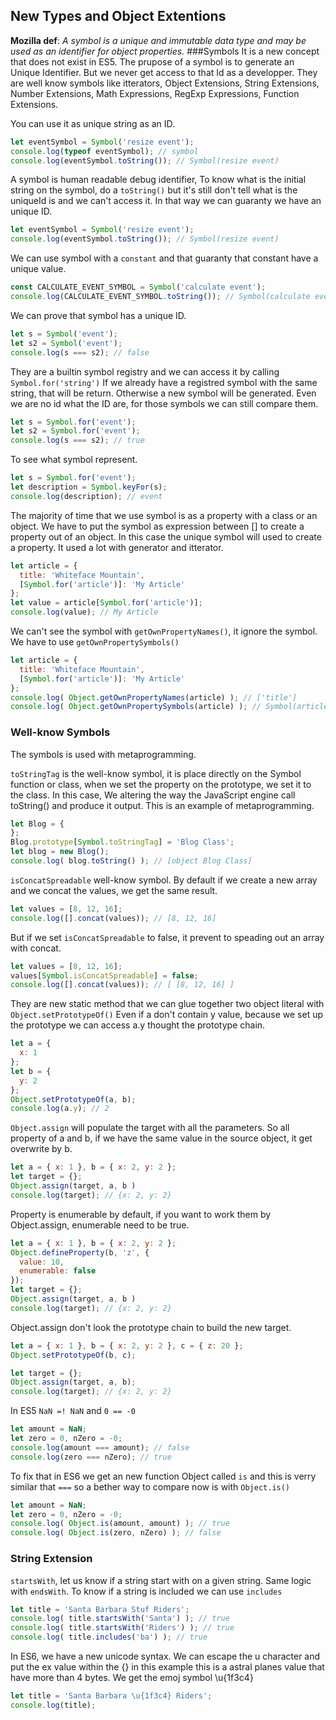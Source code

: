 ## New Types and Object Extentions
<b>Mozilla def</b>:
<i>A symbol is a unique and immutable data type and may be used as an identifier for object properties.</i>
###Symbols
It is a new concept that does not exist in ES5. The prupose of a symbol is to generate an Unique Identifier. But we never get access to that Id as a developper. They are well know symbols like itterators, Object Extensions, String Extensions, Number Extensions,  Math Expressions, RegExp Expressions, Function Extensions.

You can use it as unique string as an ID.

```js
let eventSymbol = Symbol('resize event');
console.log(typeof eventSymbol); // symbol
console.log(eventSymbol.toString()); // Symbol(resize event)
```
A symbol is human readable debug identifier, To know what is the initial string on the symbol, do a `toString()` but it's still don't tell what is the uniqueId is and we can't access it. In that way we can guaranty we have an unique ID.
```js
let eventSymbol = Symbol('resize event');
console.log(eventSymbol.toString()); // Symbol(resize event)
```
We can use symbol with a `constant` and that guaranty that constant have a unique value.
```js
const CALCULATE_EVENT_SYMBOL = Symbol('calculate event');
console.log(CALCULATE_EVENT_SYMBOL.toString()); // Symbol(calculate event)
```

We can prove that symbol has a unique ID.
```js
let s = Symbol('event');
let s2 = Symbol('event');
console.log(s === s2); // false
```
They are a builtin symbol registry and we can access it by calling `Symbol.for('string')` If we already have a registred symbol with the same string, that will be return. Otherwise a new symbol will be generated. Even we are no id what the ID are, for those symbols we can still compare them.

```js
let s = Symbol.for('event');
let s2 = Symbol.for('event');
console.log(s === s2); // true
```
To see what symbol represent.
```js
let s = Symbol.for('event');
let description = Symbol.keyFor(s);
console.log(description); // event
```

The majority of time that we use symbol is as a property with a class or an object. We have to put the symbol as expression between [] to create a property out of an object. In this case the unique symbol will used to create a property. It used a lot with generator and itterator.

```js
let article = {
  title: 'Whiteface Mountain',
  [Symbol.for('article')]: 'My Article'
};
let value = article[Symbol.for('article')];
console.log(value); // My Article
```
We can't see the symbol with `getOwnPropertyNames()`, it ignore the symbol. We have to use `getOwnPropertySymbols()`
```js
let article = {
  title: 'Whiteface Mountain',
  [Symbol.for('article')]: 'My Article'
};
console.log( Object.getOwnPropertyNames(article) ); // ['title']
console.log( Object.getOwnPropertySymbols(article) ); // Symbol(article)
```
### Well-know Symbols
The symbols is used with metaprogramming.

`toStringTag` is the well-know symbol, it is place directly on the Symbol function or class, when we set the property on the prototype, we set it to the class. In this case, We altering the way the JavaScript engine call toString() and produce it output. This is an example of metaprogramming.
```js
let Blog = {
};
Blog.prototype[Symbol.toStringTag] = 'Blog Class';
let blog = new Blog();
console.log( blog.toString() ); // [object Blog Class]
```
`isConcatSpreadable` well-know symbol. By default if we create a new array and we concat the values, we get the same result.
```js
let values = [8, 12, 16];
console.log([].concat(values)); // [8, 12, 16]
```
But if we set `isConcatSpreadable` to false, it prevent to speading out an array with concat.
```js
let values = [8, 12, 16];
values[Symbol.isConcatSpreadable] = false;
console.log([].concat(values)); // [ [8, 12, 16] ]
```
They are new static method that we can glue together two object literal with `Object.setPrototypeOf()` Even if a don't contain y value, because we set up the prototype we can access a.y thought the prototype chain.

```js
let a = {
  x: 1
};
let b = {
  y: 2
};
Object.setPrototypeOf(a, b);
console.log(a.y); // 2
```
`Object.assign` will populate the target with all the parameters. So all property of a and b, if we have the same value in the source object, it get overwrite by b.
```js
let a = { x: 1 }, b = { x: 2, y: 2 };
let target = {};
Object.assign(target, a, b )
console.log(target); // {x: 2, y: 2}
```
Property is enumerable by default, if you want to work them by Object.assign, enumerable need to be true.
```js
let a = { x: 1 }, b = { x: 2, y: 2 };
Object.defineProperty(b, 'z', {
  value: 10,
  enumerable: false
});
let target = {};
Object.assign(target, a, b )
console.log(target); // {x: 2, y: 2}
```
Object.assign don't look the prototype chain to build the new target.
```js
let a = { x: 1 }, b = { x: 2, y: 2 }, c = { z: 20 };
Object.setPrototypeOf(b, c);

let target = {};
Object.assign(target, a, b);
console.log(target); // {x: 2, y: 2}
```
In ES5 `NaN =! NaN` and `0 == -0`
```js
let amount = NaN;
let zero = 0, nZero = -0;
console.log(amount === amount); // false
console.log(zero === nZero); // true
```
To fix that in ES6 we get an new function Object called `is` and this is verry similar that `===` so a bether way to compare now is with `Object.is()`
```js
let amount = NaN;
let zero = 0, nZero = -0;
console.log( Object.is(amount, amount) ); // true
console.log( Object.is(zero, nZero) ); // false
```
### String Extension

`startsWith`, let us know if a string start with on a given string. Same logic with `endsWith`. To know if a string is included we can use `includes`
```js
let title = 'Santa Barbara Stuf Riders';
console.log( title.startsWith('Santa') ); // true
console.log( title.startsWith('Riders') ); // true
console.log( title.includes('ba') ); // true
```
In ES6, we have a new unicode syntax. We can escape the u character and put the ex value within the {} in this example this is a astral planes value that have more than 4 bytes. We get the emoj symbol \u{1f3c4}

```js
let title = 'Santa Barbara \u{1f3c4} Riders';
console.log(title);
```
